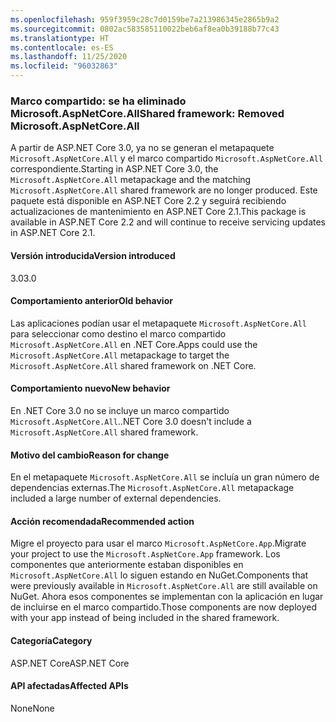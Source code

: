 ```yaml
---
ms.openlocfilehash: 959f3959c28c7d0159be7a213986345e2865b9a2
ms.sourcegitcommit: 0802ac583585110022beb6af8ea0b39188b77c43
ms.translationtype: HT
ms.contentlocale: es-ES
ms.lasthandoff: 11/25/2020
ms.locfileid: "96032863"
---
```

### <a name="shared-framework-removed-microsoftaspnetcoreall"></a><span data-ttu-id="12296-101">Marco compartido: se ha eliminado Microsoft.AspNetCore.All</span><span class="sxs-lookup"><span data-stu-id="12296-101">Shared framework: Removed Microsoft.AspNetCore.All</span></span>

<span data-ttu-id="12296-102">A partir de ASP.NET Core 3.0, ya no se generan el metapaquete `Microsoft.AspNetCore.All` y el marco compartido `Microsoft.AspNetCore.All` correspondiente.</span><span class="sxs-lookup"><span data-stu-id="12296-102">Starting in ASP.NET Core 3.0, the `Microsoft.AspNetCore.All` metapackage and the matching `Microsoft.AspNetCore.All` shared framework are no longer produced.</span></span> <span data-ttu-id="12296-103">Este paquete está disponible en ASP.NET Core 2.2 y seguirá recibiendo actualizaciones de mantenimiento en ASP.NET Core 2.1.</span><span class="sxs-lookup"><span data-stu-id="12296-103">This package is available in ASP.NET Core 2.2 and will continue to receive servicing updates in ASP.NET Core 2.1.</span></span>

#### <a name="version-introduced"></a><span data-ttu-id="12296-104">Versión introducida</span><span class="sxs-lookup"><span data-stu-id="12296-104">Version introduced</span></span>

<span data-ttu-id="12296-105">3.0</span><span class="sxs-lookup"><span data-stu-id="12296-105">3.0</span></span>

#### <a name="old-behavior"></a><span data-ttu-id="12296-106">Comportamiento anterior</span><span class="sxs-lookup"><span data-stu-id="12296-106">Old behavior</span></span>

<span data-ttu-id="12296-107">Las aplicaciones podían usar el metapaquete `Microsoft.AspNetCore.All` para seleccionar como destino el marco compartido `Microsoft.AspNetCore.All` en .NET Core.</span><span class="sxs-lookup"><span data-stu-id="12296-107">Apps could use the `Microsoft.AspNetCore.All` metapackage to target the `Microsoft.AspNetCore.All` shared framework on .NET Core.</span></span>

#### <a name="new-behavior"></a><span data-ttu-id="12296-108">Comportamiento nuevo</span><span class="sxs-lookup"><span data-stu-id="12296-108">New behavior</span></span>

<span data-ttu-id="12296-109">En .NET Core 3.0 no se incluye un marco compartido `Microsoft.AspNetCore.All`.</span><span class="sxs-lookup"><span data-stu-id="12296-109">.NET Core 3.0 doesn't include a `Microsoft.AspNetCore.All` shared framework.</span></span>

#### <a name="reason-for-change"></a><span data-ttu-id="12296-110">Motivo del cambio</span><span class="sxs-lookup"><span data-stu-id="12296-110">Reason for change</span></span>

<span data-ttu-id="12296-111">En el metapaquete `Microsoft.AspNetCore.All` se incluía un gran número de dependencias externas.</span><span class="sxs-lookup"><span data-stu-id="12296-111">The `Microsoft.AspNetCore.All` metapackage included a large number of external dependencies.</span></span>

#### <a name="recommended-action"></a><span data-ttu-id="12296-112">Acción recomendada</span><span class="sxs-lookup"><span data-stu-id="12296-112">Recommended action</span></span>

<span data-ttu-id="12296-113">Migre el proyecto para usar el marco `Microsoft.AspNetCore.App`.</span><span class="sxs-lookup"><span data-stu-id="12296-113">Migrate your project to use the `Microsoft.AspNetCore.App` framework.</span></span> <span data-ttu-id="12296-114">Los componentes que anteriormente estaban disponibles en `Microsoft.AspNetCore.All` lo siguen estando en NuGet.</span><span class="sxs-lookup"><span data-stu-id="12296-114">Components that were previously available in `Microsoft.AspNetCore.All` are still available on NuGet.</span></span> <span data-ttu-id="12296-115">Ahora esos componentes se implementan con la aplicación en lugar de incluirse en el marco compartido.</span><span class="sxs-lookup"><span data-stu-id="12296-115">Those components are now deployed with your app instead of being included in the shared framework.</span></span>

#### <a name="category"></a><span data-ttu-id="12296-116">Categoría</span><span class="sxs-lookup"><span data-stu-id="12296-116">Category</span></span>

<span data-ttu-id="12296-117">ASP.NET Core</span><span class="sxs-lookup"><span data-stu-id="12296-117">ASP.NET Core</span></span>

#### <a name="affected-apis"></a><span data-ttu-id="12296-118">API afectadas</span><span class="sxs-lookup"><span data-stu-id="12296-118">Affected APIs</span></span>

<span data-ttu-id="12296-119">None</span><span class="sxs-lookup"><span data-stu-id="12296-119">None</span></span>

<!-- 

#### Affected APIs

Not detectable via API analysis

-->
